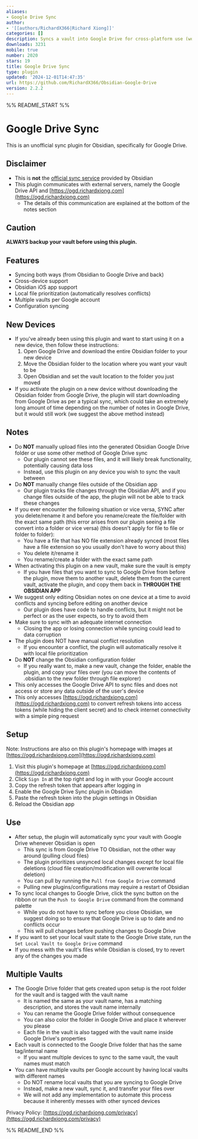 ```yaml
---
aliases:
- Google Drive Sync
author:
- '[[authors/RichardX366|Richard Xiong]]'
categories: []
description: Syncs a vault into Google Drive for cross-platform use (works for iOS).
downloads: 3231
mobile: true
number: 2020
stars: 19
title: Google Drive Sync
type: plugin
updated: '2024-12-01T14:47:35'
url: https://github.com/RichardX366/Obsidian-Google-Drive
version: 2.2.2
---
```


%% README_START %%

# Google Drive Sync

This is an unofficial sync plugin for Obsidian, specifically for Google Drive.

## Disclaimer

-   This is **not** the [official sync service](https://obsidian.md/sync) provided by Obsidian
-   This plugin communicates with external servers, namely the Google Drive API and [https://ogd.richardxiong.com](https://ogd.richardxiong.com)
    -   The details of this communication are explained at the bottom of the notes section

## Caution

**ALWAYS backup your vault before using this plugin.**

## Features

-   Syncing both ways (from Obsidian to Google Drive and back)
-   Cross-device support
-   Obsidian iOS app support
-   Local file prioritization (automatically resolves conflicts)
-   Multiple vaults per Google account
-   Configuration syncing

## New Devices

-   If you've already been using this plugin and want to start using it on a new device, then follow these instructions:
    1. Open Google Drive and download the entire Obsidian folder to your new device
    2. Move the Obsidian folder to the location where you want your vault to be
    3. Open Obsidian and set the vault location to the folder you just moved
-   If you activate the plugin on a new device without downloading the Obsidian folder from Google Drive, the plugin will start downloading from Google Drive as per a typical sync, which could take an extremely long amount of time depending on the number of notes in Google Drive, but it would still work (we suggest the above method instead)

## Notes

-   Do **NOT** manually upload files into the generated Obsidian Google Drive folder or use some other method of Google Drive sync
    -   Our plugin cannot see these files, and it will likely break functionality, potentially causing data loss
    -   Instead, use this plugin on any device you wish to sync the vault between
-   Do **NOT** manually change files outside of the Obsidian app
    -   Our plugin tracks file changes through the Obsidian API, and if you change files outside of the app, the plugin will not be able to track these changes
-   If you ever encounter the following situation or vice versa, SYNC after you delete/rename it and before you rename/create the file/folder with the exact same path (this error arises from our plugin seeing a file convert into a folder or vice versa) (this doesn't apply for file to file or folder to folder):
    -   You have a file that has NO file extension already synced (most files have a file extension so you usually don't have to worry about this)
    -   You delete it/rename it
    -   You rename/create a folder with the exact same path
-   When activating this plugin on a new vault, make sure the vault is empty
    -   If you have files that you want to sync to Google Drive from before the plugin, move them to another vault, delete them from the current vault, activate the plugin, and copy them back in **THROUGH THE OBSIDIAN APP**
-   We suggest only editing Obsidian notes on one device at a time to avoid conflicts and syncing before editing on another device
    -   Our plugin does have code to handle conflicts, but it might not be perfect or as the user expects, so try to avoid them
-   Make sure to sync with an adequate internet connection
    -   Closing the app or losing connection while syncing could lead to data corruption
-   The plugin does NOT have manual conflict resolution
    -   If you encounter a conflict, the plugin will automatically resolve it with local file prioritization
-   Do **NOT** change the Obsidian configuration folder
    -   If you really want to, make a new vault, change the folder, enable the plugin, and copy your files over (you can move the contents of .obsidian to the new folder through file explorer)
-   This only accesses the Google Drive API to sync files and does not access or store any data outside of the user's device
-   This only accesses [https://ogd.richardxiong.com](https://ogd.richardxiong.com) to convert refresh tokens into access tokens (while hiding the client secret) and to check internet connectivity with a simple ping request

## Setup

Note: Instructions are also on this plugin's homepage with images at [https://ogd.richardxiong.com](https://ogd.richardxiong.com)

1. Visit this plugin's homepage at [https://ogd.richardxiong.com](https://ogd.richardxiong.com)
2. Click `Sign In` at the top right and log in with your Google account
3. Copy the refresh token that appears after logging in
4. Enable the Google Drive Sync plugin in Obsidian
5. Paste the refresh token into the plugin settings in Obsidian
6. Reload the Obsidian app

## Use

-   After setup, the plugin will automatically sync your vault with Google Drive whenever Obsidian is open
    -   This sync is from Google Drive TO Obsidian, not the other way around (pulling cloud files)
    -   The plugin prioritizes unsynced local changes except for local file deletions (cloud file creation/modification will overwrite local deletion)
    -   You can pull by running the `Pull from Google Drive` command
    -   Pulling new plugins/configurations may require a restart of Obsidian
-   To sync local changes to Google Drive, click the sync button on the ribbon or run the `Push to Google Drive` command from the command palette
    -   While you do not have to sync before you close Obsidian, we suggest doing so to ensure that Google Drive is up to date and no conflicts occur
    -   This will pull changes before pushing changes to Google Drive
-   If you want to set your local vault state to the Google Drive state, run the `Set Local Vault to Google Drive` command
-   If you mess with the vault's files while Obsidian is closed, try to revert any of the changes you made

## Multiple Vaults

-   The Google Drive folder that gets created upon setup is the root folder for the vault and is tagged with the vault name
    -   It is named the same as your vault name, has a matching description, and stores the vault name internally
    -   You can rename the Google Drive folder without consequence
    -   You can also color the folder in Google Drive and place it wherever you please
    -   Each file in the vault is also tagged with the vault name inside Google Drive's properties
-   Each vault is connected to the Google Drive folder that has the same tag/internal name
    -   If you want multiple devices to sync to the same vault, the vault names must match
-   You can have multiple vaults per Google account by having local vaults with different names
    -   Do NOT rename local vaults that you are syncing to Google Drive
    -   Instead, make a new vault, sync it, and transfer your files over
    -   We will not add any implementation to automate this process because it inherently messes with other synced devices

Privacy Policy: [https://ogd.richardxiong.com/privacy](https://ogd.richardxiong.com/privacy)


%% README_END %%